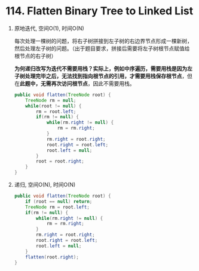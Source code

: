 #  114. Flatten Binary Tree to Linked List 

1. 原地迭代, 空间O(1), 时间O(N)

   每次处理一棵树的问题，将右子树拼接到左子树的右边界节点形成一棵新树，然后处理左子树的问题。（出于题目要求，拼接后需要将左子树根节点赋值给根节点的右子树）

   **为何递归改写为迭代不需要用栈？**实际上，例如中序遍历，需要用栈是因为**左子树处理完毕之后，无法找到指向根节点的引用，才需要用栈保存根节点**，但在**此题中，无需再次访问根节点**，因此不需要用栈。

   ```java
   public void flatten(TreeNode root) { 
       TreeNode rm = null;
       while(root != null) {
           rm = root.left;
           if(rm != null) {
               while(rm.right != null) {
                   rm = rm.right;
               }
               rm.right = root.right;
               root.right = root.left;
               root.left = null;
           }
           root = root.right;
       }
   }
   ```

   

2. 递归, 空间O(N), 时间O(N)

   ```java
   public void flatten(TreeNode root) { 
       if (root == null) return;
       TreeNode rm = root.left;
       if(rm != null) {
           while(rm.right != null) {
               rm = rm.right;
           }
           rm.right = root.right;
           root.right = root.left;
           root.left = null;
       }
       flatten(root.right);
   }
   ```

   